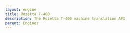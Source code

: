 ```yaml
---
layout: engine
title: Rozetta T-400
description: The Rozetta T-400 machine translation API
parent: Engines
---
```

